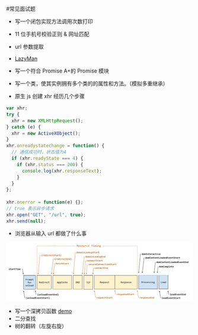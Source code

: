 #常见面试题

- 写一个闭包实现方法调用次数打印

- 11 位手机号校验正则 & 网址匹配

- url 参数提取

- [LazyMan](https://www.jianshu.com/p/f1b7cb456d37)

- 写一个符合 Promise A+的 Promise 模块

- 写一个类，使其实例拥有多个类的的属性和方法。（模拟多重继承）

- 原生 js 创建 xhr 经历几个步骤

```javascript
var xhr;
try {
  xhr = new XMLHttpRequest();
} catch (e) {
  xhr = new ActiveXObject();
}
xhr.onreadystatechange = function() {
  // 通信成功时，状态值为4
  if (xhr.readyState === 4) {
    if (xhr.status === 200) {
      console.log(xhr.responseText);
    }
  }
};

xhr.onerror = function(e) {};
// true 表示异步请求
xhr.open("GET", "/url", true);
xhr.send(null);
```

- 浏览器从输入 url 都做了什么事

![浏览器时间线](/image/timestamp-diagram.svg)

- 写一个深拷贝函数
  [demo](./demo/deepClone.js)
- 二分查找
- 树的翻转（左旋右旋）
